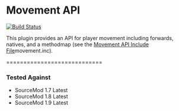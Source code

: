 # Movement API

[![Build Status](https://travis-ci.org/danzayau/MovementAPI.svg?branch=master)](https://travis-ci.org/danzayau/MovementAPI)

This plugin provides an API for player movement including forwards, natives, and a methodmap (see the [Movement API Include File](scripting/include/movement.inc)movement.inc).

============================

### Tested Against
 * SourceMod 1.7 Latest
 * SourceMod 1.8 Latest
 * SourceMod 1.9 Latest